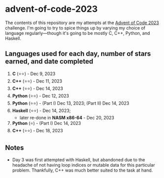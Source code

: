 # advent-of-code-2023
The contents of this repository are my attempts at the [Advent of Code 2023](https://adventofcode.com/2023) challenge. I'm going to try to spice things up by varying my choice of language regularly—though it's going to be mostly C, C++, Python, and Haskell.

## Languages used for each day, number of stars earned, and date completed
1. **C** (⭐⭐) - Dec 9, 2023
2. **C++** (⭐⭐) - Dec 11, 2023
3. **C++** (⭐⭐) - Dec 14, 2023
4. **Python** (⭐⭐) - Dec 12, 2023
5. **Python** (⭐⭐) - (Part I) Dec 13, 2023; (Part II) Dec 14, 2023
6. **Haskell** (⭐⭐) - Dec 14, 2023; 
   * later re-done in **NASM x86-64** - Dec 20, 2023
7. **Python** (⭐) - (Part I) Dec 14, 2023
8. **C++** (⭐⭐) - Dec 18, 2023

## Notes
* Day 3 was first attempted with Haskell, but abandoned due to the headache of not having loop indices or mutable data for this particular problem. Thankfully, C++ was much better suited to the task at hand.
